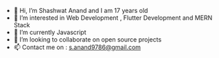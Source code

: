 - 👋 Hi, I’m Shashwat Anand and I am 17 years old
- 👀 I’m interested in Web Development , Flutter Development and MERN Stack
- 🌱 I’m currently Javascript
- 💞️ I’m looking to collaborate on open source projects
- 📫 Contact me on : s.anand9786@gmail.com

<!---
myhackedbrain/myhackedbrain is a ✨ special ✨ repository because its `README.md` (this file) appears on your GitHub profile.
You can click the Preview link to take a look at your changes.
--->
